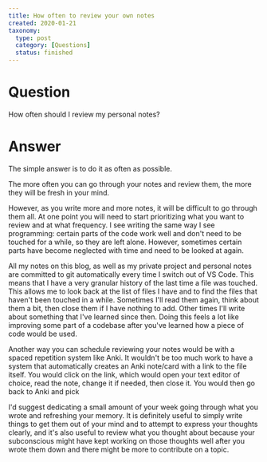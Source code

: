 ```yaml
---
title: How often to review your own notes
created: 2020-01-21
taxonomy:
  type: post
  category: [Questions]
  status: finished
---
```


# Question
How often should I review my personal notes?

# Answer
The simple answer is to do it as often as possible.

The more often you can go through your notes and review them, the more they will be fresh in your mind.

However, as you write more and more notes, it will be difficult to go through them all. At one point you will need to start prioritizing what you want to review and at what frequency. I see writing the same way I see programming: certain parts of the code work well and don't need to be touched for a while, so they are left alone. However, sometimes certain parts have become neglected with time and need to be looked at again.

All my notes on this blog, as well as my private project and personal notes are committed to git automatically every time I switch out of VS Code. This means that I have a very granular history of the last time a file was touched. This allows me to look back at the list of files I have and to find the files that haven't been touched in a while. Sometimes I'll read them again, think about them a bit, then close them if I have nothing to add. Other times I'll write about something that I've learned since then. Doing this feels a lot like improving some part of a codebase after you've learned how a piece of code would be used.

Another way you can schedule reviewing your notes would be with a spaced repetition system like Anki. It wouldn't be too much work to have a system that automatically creates an Anki note/card with a link to the file itself. You would click on the link, which would open your text editor of choice, read the note, change it if needed, then close it. You would then go back to Anki and pick

I'd suggest dedicating a small amount of your week going through what you wrote and refreshing your memory. It is definitely useful to simply write things to get them out of your mind and to attempt to express your thoughts clearly, and it's also useful to review what you thought about because your subconscious might have kept working on those thoughts well after you wrote them down and there might be more to contribute on a topic.
